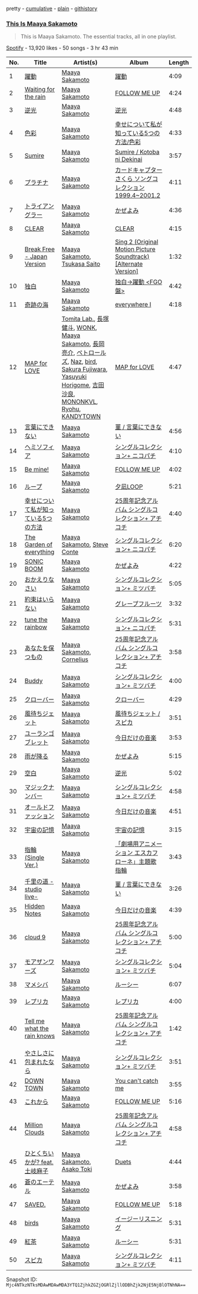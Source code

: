 pretty - [cumulative](/playlists/cumulative/37i9dQZF1DZ06evO2GlwF5.md) - [plain](/playlists/plain/37i9dQZF1DZ06evO2GlwF5) - [githistory](https://github.githistory.xyz/mackorone/spotify-playlist-archive/blob/main/playlists/plain/37i9dQZF1DZ06evO2GlwF5)

### [This Is Maaya Sakamoto](https://open.spotify.com/playlist/37i9dQZF1DZ06evO2GlwF5)

> This is Maaya Sakamoto\. The essential tracks, all in one playlist.

[Spotify](https://open.spotify.com/user/spotify) - 13,920 likes - 50 songs - 3 hr 43 min

| No. | Title | Artist(s) | Album | Length |
|---|---|---|---|---|
| 1 | [躍動](https://open.spotify.com/track/7fi2zDTlIUWMDPHrhm8Qsj) | [Maaya Sakamoto](https://open.spotify.com/artist/4zT3gUH3Xb50swQKT4E9vw) | [躍動](https://open.spotify.com/album/5zNh75gt6D4kRCWZXhb3UZ) | 4:09 |
| 2 | [Waiting for the rain](https://open.spotify.com/track/2iC18gXn4nDZ3JyixvmOFE) | [Maaya Sakamoto](https://open.spotify.com/artist/4zT3gUH3Xb50swQKT4E9vw) | [FOLLOW ME UP](https://open.spotify.com/album/7MQ0R1cgZTkGqxh0cZ1H0y) | 4:24 |
| 3 | [逆光](https://open.spotify.com/track/4G60bHjDnAihnuswrq7tk3) | [Maaya Sakamoto](https://open.spotify.com/artist/4zT3gUH3Xb50swQKT4E9vw) | [逆光](https://open.spotify.com/album/26XVXGp8N4WC5l9d4pOhc0) | 4:48 |
| 4 | [色彩](https://open.spotify.com/track/3SbOOdiONumSVvLtsSBKOt) | [Maaya Sakamoto](https://open.spotify.com/artist/4zT3gUH3Xb50swQKT4E9vw) | [幸せについて私が知っている5つの方法/色彩](https://open.spotify.com/album/4f2jYtFDHK66bUVSSzD6MD) | 4:33 |
| 5 | [Sumire](https://open.spotify.com/track/4ilIh5yaPnwgXHlq3RJ2c8) | [Maaya Sakamoto](https://open.spotify.com/artist/4zT3gUH3Xb50swQKT4E9vw) | [Sumire / Kotoba ni Dekinai](https://open.spotify.com/album/4mvCZ2dM4YhKLIvoXneU21) | 3:57 |
| 6 | [プラチナ](https://open.spotify.com/track/1NAiiojhfSM62hEar7wVTg) | [Maaya Sakamoto](https://open.spotify.com/artist/4zT3gUH3Xb50swQKT4E9vw) | [カードキャプターさくら ソングコレクション 1999.4\~2001.2](https://open.spotify.com/album/1APIG3mlldR0bmcnzChicR) | 4:11 |
| 7 | [トライアングラー](https://open.spotify.com/track/7dLS9A8CcWmL3cB6Rv8grW) | [Maaya Sakamoto](https://open.spotify.com/artist/4zT3gUH3Xb50swQKT4E9vw) | [かぜよみ](https://open.spotify.com/album/0lhUq6EneNsa5onks6pTIl) | 4:36 |
| 8 | [CLEAR](https://open.spotify.com/track/1dmxpZEJUyxglqyuo3DqGh) | [Maaya Sakamoto](https://open.spotify.com/artist/4zT3gUH3Xb50swQKT4E9vw) | [CLEAR](https://open.spotify.com/album/0YbibgkIYu30V8Zz0pEJNd) | 4:15 |
| 9 | [Break Free \- Japan Version](https://open.spotify.com/track/3svcAbXBX9Z4D8VqOL0bZN) | [Maaya Sakamoto](https://open.spotify.com/artist/4zT3gUH3Xb50swQKT4E9vw), [Tsukasa Saito](https://open.spotify.com/artist/0gpOzMyESiSTYaACIWLZW2) | [Sing 2 \(Original Motion Picture Soundtrack\) \[Alternate Version\]](https://open.spotify.com/album/4oPdS6pmyJhtm5W6TwzY7E) | 1:32 |
| 10 | [独白](https://open.spotify.com/track/73S6qXMFVhXb4MchX0KmwU) | [Maaya Sakamoto](https://open.spotify.com/artist/4zT3gUH3Xb50swQKT4E9vw) | [独白→躍動 <FGO盤>](https://open.spotify.com/album/7hQknpgVxMUHWacI0toBrQ) | 4:42 |
| 11 | [奇跡の海](https://open.spotify.com/track/3SvHpNm2zWsogFk9IVJdNQ) | [Maaya Sakamoto](https://open.spotify.com/artist/4zT3gUH3Xb50swQKT4E9vw) | [everywhere I](https://open.spotify.com/album/7xG3nzuiSnUvaz1r0PfY1G) | 4:18 |
| 12 | [MAP for LOVE](https://open.spotify.com/track/5zFVf5N47rMPLuq7vvc5S1) | [Tomita Lab.](https://open.spotify.com/artist/0nmnnGl422TngJtYeEj5vD), [長塚健斗](https://open.spotify.com/artist/08ftsfTtZCt0hnBLmKW39a), [WONK](https://open.spotify.com/artist/15B9FrdU78YP1NVHRekesE), [Maaya Sakamoto](https://open.spotify.com/artist/4zT3gUH3Xb50swQKT4E9vw), [長岡亮介](https://open.spotify.com/artist/18rZSYLeI8QvUrWsfv5frK), [ペトロールズ](https://open.spotify.com/artist/1OjAHV47gQmtPllmLKVdhd), [Naz](https://open.spotify.com/artist/6kImBuGqfeArVBGal435PO), [bird](https://open.spotify.com/artist/6olAp2GUsGUnz29wI3NWHB), [Sakura Fujiwara](https://open.spotify.com/artist/5tvnQkP9zNAqYW2YKYk1Et), [Yasuyuki Horigome](https://open.spotify.com/artist/1HWivlGf6KbIyxhTlTAlnj), [吉田沙良](https://open.spotify.com/artist/1ViGD87a75ygr0WdYoildM), [MONONKVL](https://open.spotify.com/artist/74wEL751mFGO8riAZadLmM), [Ryohu](https://open.spotify.com/artist/0qQOHfWvRf8O1wXYXMmV6U), [KANDYTOWN](https://open.spotify.com/artist/7mHhol5QNVG1q32KBz8Xi1) | [MAP for LOVE](https://open.spotify.com/album/5cm2ehQJ6mh9upvgvRno59) | 4:47 |
| 13 | [言葉にできない](https://open.spotify.com/track/08bJMeQRwtpLnrMF1ScLvn) | [Maaya Sakamoto](https://open.spotify.com/artist/4zT3gUH3Xb50swQKT4E9vw) | [菫 / 言葉にできない](https://open.spotify.com/album/4Tv3U17WdyaTIPrCtFtt1d) | 4:56 |
| 14 | [ヘミソフィア](https://open.spotify.com/track/2dHrD24YYb37yUjmosVq5S) | [Maaya Sakamoto](https://open.spotify.com/artist/4zT3gUH3Xb50swQKT4E9vw) | [シングルコレクション+ ニコパチ](https://open.spotify.com/album/1IPkAkGZKrtoLucFzeEAIr) | 4:10 |
| 15 | [Be mine!](https://open.spotify.com/track/7h89okKQovZ0Dw2SXGnaDW) | [Maaya Sakamoto](https://open.spotify.com/artist/4zT3gUH3Xb50swQKT4E9vw) | [FOLLOW ME UP](https://open.spotify.com/album/7MQ0R1cgZTkGqxh0cZ1H0y) | 4:02 |
| 16 | [ループ](https://open.spotify.com/track/2QAMaoGBY8nmoAhNRuDvNn) | [Maaya Sakamoto](https://open.spotify.com/artist/4zT3gUH3Xb50swQKT4E9vw) | [夕凪LOOP](https://open.spotify.com/album/1W7Hut7toYzRWkvINu2sfN) | 5:21 |
| 17 | [幸せについて私が知っている5つの方法](https://open.spotify.com/track/0kaD2eFGEkjDhWNQI6dITy) | [Maaya Sakamoto](https://open.spotify.com/artist/4zT3gUH3Xb50swQKT4E9vw) | [25周年記念アルバム シングルコレクション+ アチコチ](https://open.spotify.com/album/5YA5rEjEEPUkb1xq3EJ5Uf) | 4:40 |
| 18 | [The Garden of everything](https://open.spotify.com/track/5dQsd3J9Xj7ef06O9Yf0So) | [Maaya Sakamoto](https://open.spotify.com/artist/4zT3gUH3Xb50swQKT4E9vw), [Steve Conte](https://open.spotify.com/artist/5Uxss6P1MI2lX9vHvK76zK) | [シングルコレクション+ ニコパチ](https://open.spotify.com/album/1IPkAkGZKrtoLucFzeEAIr) | 6:20 |
| 19 | [SONIC BOOM](https://open.spotify.com/track/2fR18TKm6d10XByIfzV4cP) | [Maaya Sakamoto](https://open.spotify.com/artist/4zT3gUH3Xb50swQKT4E9vw) | [かぜよみ](https://open.spotify.com/album/0lhUq6EneNsa5onks6pTIl) | 4:22 |
| 20 | [おかえりなさい](https://open.spotify.com/track/273HQr5Q57N7aBrzVvChGi) | [Maaya Sakamoto](https://open.spotify.com/artist/4zT3gUH3Xb50swQKT4E9vw) | [シングルコレクション+ ミツバチ](https://open.spotify.com/album/6RLHiCgqAnKz0yGIO8bDAP) | 5:05 |
| 21 | [約束はいらない](https://open.spotify.com/track/0DU2Iw0OYOYPX4kMOZo2dl) | [Maaya Sakamoto](https://open.spotify.com/artist/4zT3gUH3Xb50swQKT4E9vw) | [グレープフルーツ](https://open.spotify.com/album/3DoNxjRSTZnR4NLrQZhTFO) | 3:32 |
| 22 | [tune the rainbow](https://open.spotify.com/track/2vBTbVowqNQEUApLooNtFz) | [Maaya Sakamoto](https://open.spotify.com/artist/4zT3gUH3Xb50swQKT4E9vw) | [シングルコレクション+ ニコパチ](https://open.spotify.com/album/1IPkAkGZKrtoLucFzeEAIr) | 5:31 |
| 23 | [あなたを保つもの](https://open.spotify.com/track/4lG7PjB4Hpkil5G1xmO1yZ) | [Maaya Sakamoto](https://open.spotify.com/artist/4zT3gUH3Xb50swQKT4E9vw), [Cornelius](https://open.spotify.com/artist/2vJObElaIZWYDLpiXiJMo9) | [25周年記念アルバム シングルコレクション+ アチコチ](https://open.spotify.com/album/5YA5rEjEEPUkb1xq3EJ5Uf) | 3:58 |
| 24 | [Buddy](https://open.spotify.com/track/63yhabD7LEXoY6gLoI14Z2) | [Maaya Sakamoto](https://open.spotify.com/artist/4zT3gUH3Xb50swQKT4E9vw) | [シングルコレクション+ ミツバチ](https://open.spotify.com/album/6RLHiCgqAnKz0yGIO8bDAP) | 4:00 |
| 25 | [クローバー](https://open.spotify.com/track/6hVThNX3Z0TJJ67Bj6VW24) | [Maaya Sakamoto](https://open.spotify.com/artist/4zT3gUH3Xb50swQKT4E9vw) | [クローバー](https://open.spotify.com/album/2ucsRGz0s2Zc4dNCdw7y4a) | 4:29 |
| 26 | [風待ちジェット](https://open.spotify.com/track/6elfYXeja90gz3lK3uvz4p) | [Maaya Sakamoto](https://open.spotify.com/artist/4zT3gUH3Xb50swQKT4E9vw) | [風待ちジェット / スピカ](https://open.spotify.com/album/3utevH6XoZFSjyurc7lPFT) | 3:51 |
| 27 | [ユーランゴブレット](https://open.spotify.com/track/7uDcZgvdVd8aokOyaEVfjY) | [Maaya Sakamoto](https://open.spotify.com/artist/4zT3gUH3Xb50swQKT4E9vw) | [今日だけの音楽](https://open.spotify.com/album/2f2QiMAQjOGEBiierxdOI6) | 3:53 |
| 28 | [雨が降る](https://open.spotify.com/track/7pJmowV8EnAPMIwCgbFHQ0) | [Maaya Sakamoto](https://open.spotify.com/artist/4zT3gUH3Xb50swQKT4E9vw) | [かぜよみ](https://open.spotify.com/album/0lhUq6EneNsa5onks6pTIl) | 5:15 |
| 29 | [空白](https://open.spotify.com/track/6fUGATqIIbEazqgacvVH7j) | [Maaya Sakamoto](https://open.spotify.com/artist/4zT3gUH3Xb50swQKT4E9vw) | [逆光](https://open.spotify.com/album/26XVXGp8N4WC5l9d4pOhc0) | 5:02 |
| 30 | [マジックナンバー](https://open.spotify.com/track/1wjyH8lbqbbN3dkxSYiCqj) | [Maaya Sakamoto](https://open.spotify.com/artist/4zT3gUH3Xb50swQKT4E9vw) | [シングルコレクション+ ミツバチ](https://open.spotify.com/album/6RLHiCgqAnKz0yGIO8bDAP) | 4:58 |
| 31 | [オールドファッション](https://open.spotify.com/track/1Rd0hhKMDF2CqjgIcxYfP7) | [Maaya Sakamoto](https://open.spotify.com/artist/4zT3gUH3Xb50swQKT4E9vw) | [今日だけの音楽](https://open.spotify.com/album/2f2QiMAQjOGEBiierxdOI6) | 4:51 |
| 32 | [宇宙の記憶](https://open.spotify.com/track/3uaZprGpodif2hd4GPEZGA) | [Maaya Sakamoto](https://open.spotify.com/artist/4zT3gUH3Xb50swQKT4E9vw) | [宇宙の記憶](https://open.spotify.com/album/4dqKz3OlI0w5ug6Gd9wI7p) | 3:15 |
| 33 | [指輪 \(Single Ver.\)](https://open.spotify.com/track/4LC4d4EHBSbWrFjdAQLG08) | [Maaya Sakamoto](https://open.spotify.com/artist/4zT3gUH3Xb50swQKT4E9vw) | [「劇場用アニメーション エスカフローネ」主題歌 指輪](https://open.spotify.com/album/5WCmfHEXY07CkH1QORjNX7) | 3:43 |
| 34 | [千里の道 \-studio live\-](https://open.spotify.com/track/0XDm0Nqa2jkyAxbn6tGwNs) | [Maaya Sakamoto](https://open.spotify.com/artist/4zT3gUH3Xb50swQKT4E9vw) | [菫 / 言葉にできない](https://open.spotify.com/album/4Tv3U17WdyaTIPrCtFtt1d) | 3:26 |
| 35 | [Hidden Notes](https://open.spotify.com/track/6gfY8im5MigHx4Okp0YzRU) | [Maaya Sakamoto](https://open.spotify.com/artist/4zT3gUH3Xb50swQKT4E9vw) | [今日だけの音楽](https://open.spotify.com/album/2f2QiMAQjOGEBiierxdOI6) | 4:39 |
| 36 | [cloud 9](https://open.spotify.com/track/2qGC7Kxul7KDS8Mi8u59B6) | [Maaya Sakamoto](https://open.spotify.com/artist/4zT3gUH3Xb50swQKT4E9vw) | [25周年記念アルバム シングルコレクション+ アチコチ](https://open.spotify.com/album/5YA5rEjEEPUkb1xq3EJ5Uf) | 5:00 |
| 37 | [モアザンワーズ](https://open.spotify.com/track/58uHwdDL4KmEjHuuTKqMyS) | [Maaya Sakamoto](https://open.spotify.com/artist/4zT3gUH3Xb50swQKT4E9vw) | [シングルコレクション+ ミツバチ](https://open.spotify.com/album/6RLHiCgqAnKz0yGIO8bDAP) | 5:04 |
| 38 | [マメシバ](https://open.spotify.com/track/6k4dbuGMvdA6OqS4ndLXII) | [Maaya Sakamoto](https://open.spotify.com/artist/4zT3gUH3Xb50swQKT4E9vw) | [ルーシー](https://open.spotify.com/album/7ALU9InqPU79M2k9fD4Yyy) | 6:07 |
| 39 | [レプリカ](https://open.spotify.com/track/0XBq9Gk2ikiyDWJOuwNiP3) | [Maaya Sakamoto](https://open.spotify.com/artist/4zT3gUH3Xb50swQKT4E9vw) | [レプリカ](https://open.spotify.com/album/4De7ETw90nNYeBADeq3EGN) | 4:00 |
| 40 | [Tell me what the rain knows](https://open.spotify.com/track/19WWtnNcvDhVrNrLH5je1Z) | [Maaya Sakamoto](https://open.spotify.com/artist/4zT3gUH3Xb50swQKT4E9vw) | [25周年記念アルバム シングルコレクション+ アチコチ](https://open.spotify.com/album/5YA5rEjEEPUkb1xq3EJ5Uf) | 1:42 |
| 41 | [やさしさに包まれたなら](https://open.spotify.com/track/5Hu070bWBz5I4QDLo267N1) | [Maaya Sakamoto](https://open.spotify.com/artist/4zT3gUH3Xb50swQKT4E9vw) | [シングルコレクション+ ミツバチ](https://open.spotify.com/album/6RLHiCgqAnKz0yGIO8bDAP) | 3:51 |
| 42 | [DOWN TOWN](https://open.spotify.com/track/3ji08HySZKJUAPYTOeeBpC) | [Maaya Sakamoto](https://open.spotify.com/artist/4zT3gUH3Xb50swQKT4E9vw) | [You can't catch me](https://open.spotify.com/album/4CoGD8RFY0lhSXNxzKT8gr) | 3:55 |
| 43 | [これから](https://open.spotify.com/track/5LDIB7WhwNvV4emxxEfq7g) | [Maaya Sakamoto](https://open.spotify.com/artist/4zT3gUH3Xb50swQKT4E9vw) | [FOLLOW ME UP](https://open.spotify.com/album/7MQ0R1cgZTkGqxh0cZ1H0y) | 5:16 |
| 44 | [Million Clouds](https://open.spotify.com/track/3AXxeu6r2EvXgndlh7aKRf) | [Maaya Sakamoto](https://open.spotify.com/artist/4zT3gUH3Xb50swQKT4E9vw) | [25周年記念アルバム シングルコレクション+ アチコチ](https://open.spotify.com/album/5YA5rEjEEPUkb1xq3EJ5Uf) | 4:58 |
| 45 | [ひとくちいかが? feat\. 土岐麻子](https://open.spotify.com/track/5OXT2oFI8Mm8E0iqkV7zCd) | [Maaya Sakamoto](https://open.spotify.com/artist/4zT3gUH3Xb50swQKT4E9vw), [Asako Toki](https://open.spotify.com/artist/4VIGlACQnSacU0b1HTLA7y) | [Duets](https://open.spotify.com/album/1ne4G4bXK0eiLTUpbsb9xU) | 4:44 |
| 46 | [蒼のエーテル](https://open.spotify.com/track/6paDGwUHD2mYO9vyAodtVb) | [Maaya Sakamoto](https://open.spotify.com/artist/4zT3gUH3Xb50swQKT4E9vw) | [かぜよみ](https://open.spotify.com/album/0lhUq6EneNsa5onks6pTIl) | 3:58 |
| 47 | [SAVED.](https://open.spotify.com/track/0Q3M2UGqG8UisohFJUZ0QO) | [Maaya Sakamoto](https://open.spotify.com/artist/4zT3gUH3Xb50swQKT4E9vw) | [FOLLOW ME UP](https://open.spotify.com/album/7MQ0R1cgZTkGqxh0cZ1H0y) | 5:18 |
| 48 | [birds](https://open.spotify.com/track/4LJiorJdPtMw2zXjfceIfD) | [Maaya Sakamoto](https://open.spotify.com/artist/4zT3gUH3Xb50swQKT4E9vw) | [イージーリスニング](https://open.spotify.com/album/73dbnbYpcX2eigj4mUNmgg) | 5:31 |
| 49 | [紅茶](https://open.spotify.com/track/670Osl1XXLz8Qc3TcUhD4N) | [Maaya Sakamoto](https://open.spotify.com/artist/4zT3gUH3Xb50swQKT4E9vw) | [ルーシー](https://open.spotify.com/album/7ALU9InqPU79M2k9fD4Yyy) | 5:31 |
| 50 | [スピカ](https://open.spotify.com/track/5pgmW3oMLmZpYwlhgvITlH) | [Maaya Sakamoto](https://open.spotify.com/artist/4zT3gUH3Xb50swQKT4E9vw) | [シングルコレクション+ ミツバチ](https://open.spotify.com/album/6RLHiCgqAnKz0yGIO8bDAP) | 4:11 |

Snapshot ID: `Mjc4NTkzNTksMDAwMDAwMDA3YTQ1ZjhkZGZjOGRlZjllODBhZjk2NjE5NjBlOTNhNA==`

